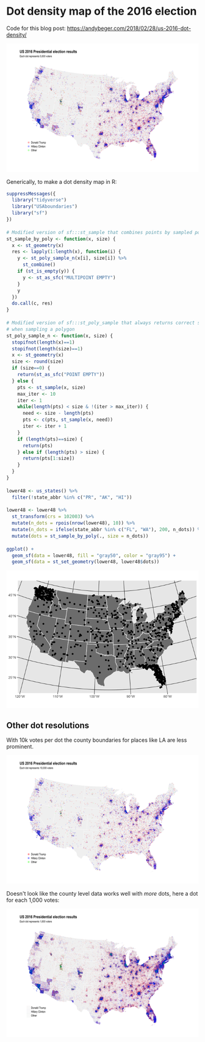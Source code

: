 Dot density map of the 2016 election
================

Code for this blog post: <https://andybeger.com/2018/02/28/us-2016-dot-density/>

![](us-2016-dot-density-medium.png)

Generically, to make a dot density map in R:

``` r
suppressMessages({
  library("tidyverse")
  library("USAboundaries")
  library("sf")
})

# Modified version of sf:::st_sample that combines points by sampled polyon
st_sample_by_poly <- function(x, size) {
  x <- st_geometry(x)
  res <- lapply(1:length(x), function(i) {
    y <- st_poly_sample_n(x[i], size[i]) %>%
      st_combine()
    if (st_is_empty(y)) {
      y <- st_as_sfc("MULTIPOINT EMPTY")
    }
    y
  })
  do.call(c, res)
}

# Modified version of sf:::st_poly_sample that always returns correct size
# when sampling a polygon
st_poly_sample_n <- function(x, size) {
  stopifnot(length(x)==1)
  stopifnot(length(size)==1)
  x <- st_geometry(x)
  size <- round(size)
  if (size==0) {
    return(st_as_sfc("POINT EMPTY"))
  } else {
    pts <- st_sample(x, size)
    max_iter <- 10
    iter <- 1
    while(length(pts) < size & !(iter > max_iter)) {
      need <- size - length(pts)
      pts <- c(pts, st_sample(x, need))
      iter <- iter + 1
    }
    if (length(pts)==size) {
      return(pts)
    } else if (length(pts) > size) {
      return(pts[1:size])
    }
  }
}

lower48 <- us_states() %>%
  filter(!state_abbr %in% c("PR", "AK", "HI"))

lower48 <- lower48 %>%
  st_transform(crs = 102003) %>%
  mutate(n_dots = rpois(nrow(lower48), 10)) %>%
  mutate(n_dots = ifelse(state_abbr %in% c("FL", "WA"), 200, n_dots)) %>%
  mutate(dots = st_sample_by_poly(., size = n_dots))

ggplot() +
  geom_sf(data = lower48, fill = "gray50", color = "gray95") +
  geom_sf(data = st_set_geometry(lower48, lower48$dots))
```

![](README_files/figure-markdown_github/unnamed-chunk-1-1.png)

Other dot resolutions
---------------------

With 10k votes per dot the county boundaries for places like LA are less prominent.

![](us-2016-dot-density-rough.png)

Doesn't look like the county level data works well with *more* dots, here a dot for each 1,000 votes:

![](us-2016-dot-density-fine.png)
